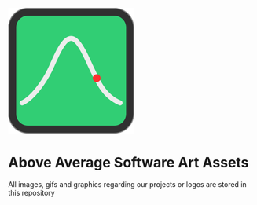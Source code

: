 ![](logo/bitmap/Logo-256.png)
# Above Average Software Art Assets
All images, gifs and graphics regarding our projects or logos are stored in this repository
